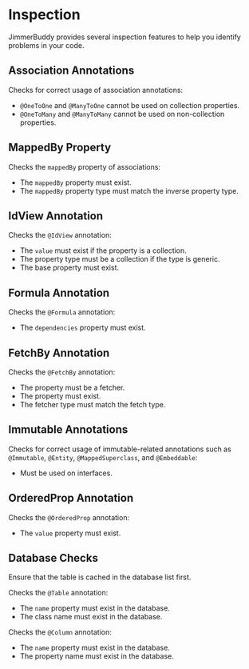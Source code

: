 # Inspection

JimmerBuddy provides several inspection features to help you identify problems in your code.

## Association Annotations

Checks for correct usage of association annotations:

- `@OneToOne` and `@ManyToOne` cannot be used on collection properties.
- `@OneToMany` and `@ManyToMany` cannot be used on non-collection properties.

## MappedBy Property

Checks the `mappedBy` property of associations:

- The `mappedBy` property must exist.
- The `mappedBy` property type must match the inverse property type.

## IdView Annotation

Checks the `@IdView` annotation:

- The `value` must exist if the property is a collection.
- The property type must be a collection if the type is generic.
- The base property must exist.

## Formula Annotation

Checks the `@Formula` annotation:

- The `dependencies` property must exist.

## FetchBy Annotation

Checks the `@FetchBy` annotation:

- The property must be a fetcher.
- The property must exist.
- The fetcher type must match the fetch type.

## Immutable Annotations

Checks for correct usage of immutable-related annotations such as `@Immutable`, `@Entity`, `@MappedSuperclass`, and `@Embeddable`:

- Must be used on interfaces.

## OrderedProp Annotation

Checks the `@OrderedProp` annotation:

- The `value` property must exist.

## Database Checks

Ensure that the table is cached in the database list first.

Checks the `@Table` annotation:
- The `name` property must exist in the database.
- The class name must exist in the database.

Checks the `@Column` annotation:
- The `name` property must exist in the database.
- The property name must exist in the database.